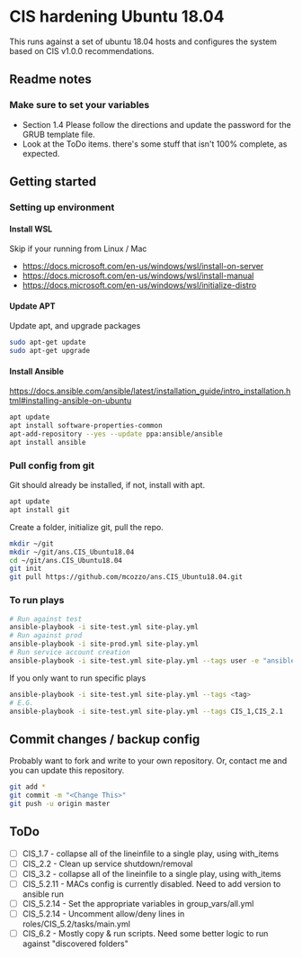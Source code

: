 # CIS hardening Ubuntu 18.04
This runs against a set of ubuntu 18.04 hosts and configures the system based on CIS v1.0.0 recommendations.

## Readme notes
### Make sure to set your variables
* Section 1.4 Please follow the directions and update the password for the GRUB template file. 
* Look at the ToDo items. there's some stuff that isn't 100% complete, as expected. 

## Getting started 
### Setting up environment
#### Install WSL
Skip if your running from Linux / Mac
* https://docs.microsoft.com/en-us/windows/wsl/install-on-server
* https://docs.microsoft.com/en-us/windows/wsl/install-manual     
* https://docs.microsoft.com/en-us/windows/wsl/initialize-distro 

#### Update APT
Update apt, and upgrade packages
```bash
sudo apt-get update
sudo apt-get upgrade
```

#### Install Ansible 
https://docs.ansible.com/ansible/latest/installation_guide/intro_installation.html#installing-ansible-on-ubuntu 
```bash
apt update
apt install software-properties-common
apt-add-repository --yes --update ppa:ansible/ansible
apt install ansible
```

### Pull config from git
Git should already be installed, if not, install with apt. 
```bash
apt update
apt install git
```
Create a folder, initialize git, pull the repo.
```bash
mkdir ~/git
mkdir ~/git/ans.CIS_Ubuntu18.04
cd ~/git/ans.CIS_Ubuntu18.04
git init
git pull https://github.com/mcozzo/ans.CIS_Ubuntu18.04.git
```

### To run plays 
```bash
# Run against test
ansible-playbook -i site-test.yml site-play.yml
# Run against prod
ansible-playbook -i site-prod.yml site-play.yml
# Run service account creation
ansible-playbook -i site-test.yml site-play.yml --tags user -e "ansible_ssh_user=mattcozzolino" --ask-pass -K
```
If you only want to run specific plays
```bash
ansible-playbook -i site-test.yml site-play.yml --tags <tag>
# E.G.
ansible-playbook -i site-test.yml site-play.yml --tags CIS_1,CIS_2.1
```

## Commit changes / backup config
Probably want to fork and write to your own repository. Or, contact me and you can update this repository.
```bash
git add *
git commit -m "<Change This>"
git push -u origin master 
```

## ToDo
- [ ] CIS_1.7    - collapse all of the lineinfile to a single play, using with_items
- [ ] CIS_2.2    - Clean up service shutdown/removal
- [ ] CIS_3.2    - collapse all of the lineinfile to a single play, using with_items
- [ ] CIS_5.2.11 - MACs config is currently disabled. Need to add version to ansible run
- [ ] CIS_5.2.14 - Set the appropriate variables in group_vars/all.yml
- [ ] CIS_5.2.14 - Uncomment allow/deny lines in roles/CIS_5.2/tasks/main.yml
- [ ] CIS_6.2    - Mostly copy & run scripts. Need some better logic to run against "discovered folders"